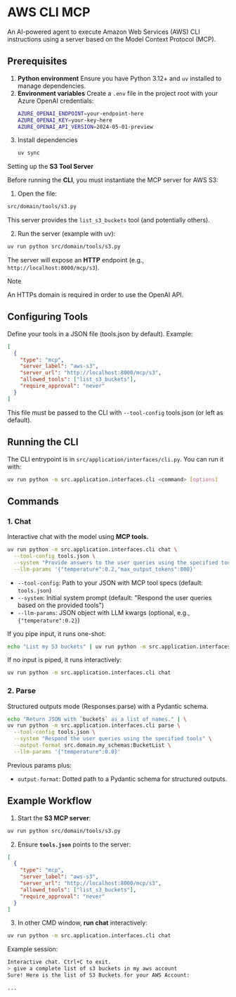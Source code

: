 # AWS CLI MCP

An AI-powered agent to execute Amazon Web Services (AWS) CLI instructions using a server based on the Model Context Protocol (MCP).

## Prerequisites

1. **Python environment**
   Ensure you have Python 3.12+ and `uv` installed to manage dependencies.
2. **Environment variables**
   Create a `.env` file in the project root with your Azure OpenAI credentials:
   ```bash
   AZURE_OPENAI_ENDPOINT=your-endpoint-here
   AZURE_OPENAI_KEY=your-key-here
   AZURE_OPENAI_API_VERSION=2024-05-01-preview
   ```
3.	Install dependencies
    ```bash
    uv sync
    ```
Setting up the **S3 Tool Server**

Before running the **CLI**, you must instantiate the MCP server for AWS S3:

1. Open the file:

```bash
src/domain/tools/s3.py
```

This server provides the `list_s3_buckets` tool (and potentially others).

2.	Run the server (example with uv):

```bash
uv run python src/domain/tools/s3.py
```

The server will expose an **HTTP** endpoint (e.g., `http://localhost:8000/mcp/s3`). 

> [!NOTE]
> An HTTPs domain is required in order to use the OpenAI API.

## Configuring Tools

Define your tools in a JSON file (tools.json by default). Example:

```json
[
  {
    "type": "mcp",
    "server_label": "aws-s3",
    "server_url": "http://localhost:8000/mcp/s3",
    "allowed_tools": ["list_s3_buckets"],
    "require_approval": "never"
  }
]
```

This file must be passed to the CLI with `--tool-config` tools.json (or left as default).

## Running the CLI

The CLI entrypoint is in `src/application/interfaces/cli.py`. You can run it with:

```bash
uv run python -m src.application.interfaces.cli <command> [options]
```

## Commands

### 1. Chat

Interactive chat with the model using **MCP tools.**

```bash
uv run python -m src.application.interfaces.cli chat \
  --tool-config tools.json \
  --system "Provide answers to the user queries using the specified tools" \
  --llm-params '{"temperature":0.2,"max_output_tokens":800}'
```

* `--tool-config`: Path to your JSON with MCP tool specs (default: `tools.json`)
* `--system`: Initial system prompt (default: "Respond the user queries based on the provided tools")
* `--llm-params`: JSON object with LLM kwargs (optional, e.g., `{"temperature":0.2}`)

If you pipe input, it runs one-shot:

```bash
echo "List my S3 buckets" | uv run python -m src.application.interfaces.cli chat
```

If no input is piped, it runs interactively:

```bash
uv run python -m src.application.interfaces.cli chat
```

### 2. Parse

Structured outputs mode (Responses.parse) with a Pydantic schema.

```bash
echo "Return JSON with `buckets` as a list of names." | \
uv run python -m src.application.interfaces.cli parse \
  --tool-config tools.json \
  --system "Respond the user queries using the specified tools" \
  --output-format src.domain.my_schemas:BucketList \
  --llm-params '{"temperature":0.0}'
```
  
Previous params plus:
* `output-format`: Dotted path to a Pydantic schema for structured outputs.

## Example Workflow

1. Start the **S3 MCP server**:

```bash
uv run python src/domain/tools/s3.py
```

2. Ensure **`tools.json`** points to the server:

```json
[
  {
    "type": "mcp",
    "server_label": "aws-s3",
    "server_url": "http://localhost:8000/mcp/s3",
    "allowed_tools": ["list_s3_buckets"],
    "require_approval": "never"
  }
]
```

3. In other CMD window, **run chat** interactively:

```bash
uv run python -m src.application.interfaces.cli chat
```

Example session:

```bash
Interactive chat. Ctrl+C to exit.
> give a complete list of s3 buckets in my aws account
Sure! Here is the list of S3 Buckets for your AWS Account:

...
```
